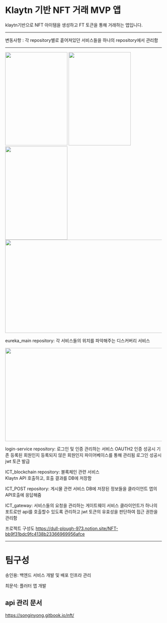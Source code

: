 # Klaytn 기반 NFT 거래 MVP 앱 

klaytn기반으로 NFT 아이템을 생성하고 FT 토큰을 통해 거래하는 앱입니다.


-----------------------
변동사항 : 각 repository별로 흩어져있던 서비스들을 하나의 repository에서 관리함

-------------------------
<div class="grid-image">
<img src=https://user-images.githubusercontent.com/30370933/187868417-36f51656-a1a4-4d3e-9064-77a9dc35713a.gif width="200" height="300">
<img src=https://user-images.githubusercontent.com/30370933/187868442-925b23e4-e509-4e73-bb2b-1689542e0265.gif width="200" height="300">
<img src=https://user-images.githubusercontent.com/30370933/187868449-1ab800cd-c42b-4266-8d05-aa0a92b4df8d.gif width="200" height="300">
</div>

<img src=https://user-images.githubusercontent.com/30370933/187867659-c17497c9-b90a-4c57-9d34-44dd39dc5787.png width="600" height="300">


eureka_main repository: 각 서비스들의 위치를 파악해주는 디스커버리 서비스

<img src=https://user-images.githubusercontent.com/30370933/159384551-7a7524df-87d8-40cb-a790-d66cdad78b7e.png width="600" height="300">

login-service repository: 로그인 및 인증 관리하는 서비스 
OAUTH2 인증 성공시 기존 등록된 회원인지 등록되지 않은 회원인지 파이어베이스를 통해 관리됨
로그인 성공시 jwt 토큰 발급 

ICT_blockchain repository: 블록체인 관련 서비스    
Klaytn API 호출하고, 호출 결과를 DB에 저장함

ICT_POST repository: 게시물 관련 서비스 
DB에 저장된 정보들을 클라이언트 앱의 API호출에 응답해줌 

ICT_gateway: 서비스들의 요청을 관리하는 게이트웨이 서비스
클라이언트가 하나의 포트로만 api를 호출할수 있도록 관리하고 jwt 토큰의 유효성을 판단하여 접근 권한을 관리함    

프로젝트 구성도 
https://dull-plough-973.notion.site/NFT-bb9f31bdc9fc4138b23366969956afce

-----------------------
# 팀구성
송인용: 백엔드 서비스 개발 및 배포 인프라 관리

최문석: 플러터 앱 개발

api 관리 문서
-----------------------
https://songinyong.gitbook.io/nft/




